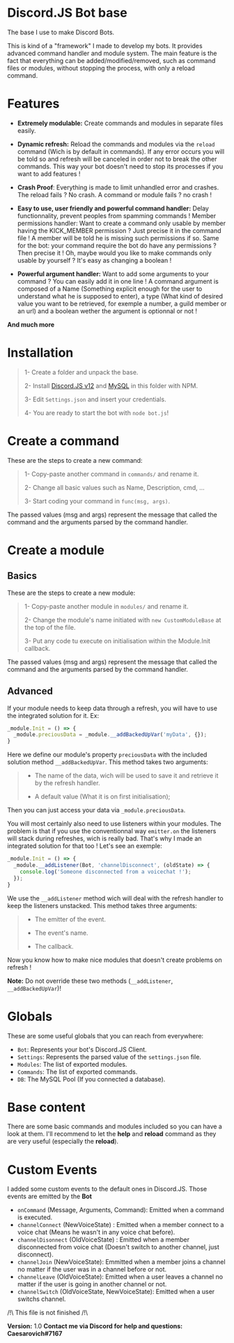 # Discord.JS Bot base

The base I use to make Discord Bots.

This is kind of a "framework" I made to develop my bots. It provides advanced command handler and module system.
The main feature is the fact that everything can be added/modified/removed, such as command files or modules, without
stopping the process, with only a reload command.


# Features

- **Extremely modulable:** Create commands and modules in separate files easily.
- **Dynamic refresh:** Reload the commands and modules via the `reload` command (Wich is by default in commands). If any error occurs you will be told so and refresh will be canceled in order not to break the other commands. This way your bot doesn't need to stop its processes if you want to add features !
- **Crash Proof**: Everything is made to limit unhandled error and crashes. The reload fails ? No crash. A command or module fails ? no crash !
- **Easy to use, user friendly and powerful command handler:** Delay functionnality, prevent peoples from spamming commands ! Member permissions handler: Want to create a command only usable by member having the KICK_MEMBER permission ? Just precise it in the command file ! A member will be told he is missing such permissions if so. Same for the bot: your command require the bot do have any permissions ? Then precise it ! Oh, maybe would you like to make commands only usable by yourself ? It's easy as changing a boolean !

- **Powerful argument handler:** Want to add some arguments to your command ? You can easily add it in one line ! A command argument is composed of a Name (Something explicit enough for the user to understand what he is supposed to enter), a type (What kind of desired value you want to be retrieved, for exemple a number, a guild member or an url) and a boolean wether the argument is optionnal or not !

**And much more**

# Installation

> 1- Create a folder and unpack the base.
>
> 2- Install [Discord.JS v12](https://discord.js.org/#/) and [MySQL](https://www.npmjs.com/package/mysql) in this folder with NPM.
>
> 3- Edit `Settings.json` and insert your credentials.
>
> 4- You are ready to start the bot with `node bot.js`!


# Create a command

These are the steps to create a new command:

> 1- Copy-paste another command in `commands/` and rename it.
>
> 2- Change all basic values such as Name, Description, cmd, ...
>
> 3- Start coding your command in `func(msg, args)`.

The passed values (msg and args) represent the message that called the command and the arguments parsed by the command handler.


# Create a module

## Basics

These are the steps to create a new module:

> 1- Copy-paste another module in `modules/` and rename it.
>
> 2- Change the module's name initiated with `new CustomModuleBase` at the top of the file.
>
> 3- Put any code tu execute on initialisation within the Module.Init callback.

The passed values (msg and args) represent the message that called the command and the arguments parsed by the command handler.

## Advanced

If your module needs to keep data through a refresh, you will have to use the integrated solution for it. Ex:

```js
_module.Init = () => {
  _module.preciousData = _module.__addBackedUpVar('myData', {});
}
```

Here we define our module's property `preciousData` with the included solution method `__addBackedUpVar`.
This method takes two arguments: 

> - The name of the data, wich will be used to save it and retrieve it by the refresh handler.
>
> - A default value (What it is on first initialisation);

Then you can just access your data via `_module.preciousData`.

You will most certainly also need to use listeners within your modules. The problem is that if you use the conventionnal way `emitter.on` the listeners will stack during refreshes, wich is really bad. That's why I made an integrated solution for that too !
Let's see an exemple:

```js
_module.Init = () => {
  _module.__addListener(Bot, 'channelDisconnect', (oldState) => {
    console.log('Someone disconnected from a voicechat !');
  });
}
```

We use the `__addListener` method wich will deal with the refresh handler to keep the listeners unstacked. This method takes three arguments:

> - The emitter of the event.
>
> - The event's name.
>
> - The callback.

Now you know how to make nice modules that doesn't create problems on refresh !

**Note:** Do not override these two methods (`__addListener`, `__addBackedUpVar`)!

# Globals

These are some useful globals that you can reach from everywhere:

- `Bot`: Represents your bot's Discord.JS Client.
- `Settings`: Represents the parsed value of the `settings.json` file.
- `Modules`: The list of exported modules.
- `Commands`: The list of exported commands.
- `DB`: The MySQL Pool (If you connected a database).



# Base content

There are some basic commands and modules included so you can have a look at them. I'll recommend to let the **help** and **reload** command as they are very useful (especially the **reload**).


# Custom Events

I added some custom events to the default ones in Discord.JS. Those events are emitted by the **Bot**

- `onCommand` (Message, Arguments, Command): Emitted when a command is executed.
- `channelConnect` (NewVoiceState) : Emitted when a member connect to a voice chat (Means he wasn't in any voice chat before).
- `channelDisonnect` (OldVoiceState) : Emitted when a member disconnected from voice chat (Doesn't switch to another channel, just disconnect).
- `channelJoin` (NewVoiceState): Emmitted when a member joins a channel no matter if the user was in a channel before or not.
- `channelLeave` (OldVoiceState): Emitted when a user leaves a channel no matter if the user is going in another channel or not.
- `channelSwitch` (OldVoiceState, NewVoiceState): Emitted when a user switchs channel.

/!\ This file is not finished /!\


**Version:** 1.0
**Contact me via Discord for help and questions: Caesarovich#7167**
